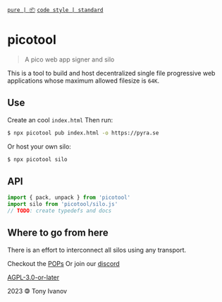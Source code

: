 [`pure | 📦`](https://github.com/telamon/create-pure)
[`code style | standard`](https://standardjs.com/)
# picotool

> A pico web app signer and silo

This is a tool to build and host
decentralized single file progressive web applications
whose maximum allowed filesize is `64K`.

## Use

Create an cool `index.html`
Then run:

```bash
$ npx picotool pub index.html -o https://pyra.se
```

Or host your own silo:

```bash
$ npx picotool silo
```

## API

```js
import { pack, unpack } from 'picotool'
import silo from 'picotool/silo.js'
// TODO: create typedefs and docs
```

## Where to go from here

There is an effort to interconnect all silos using any transport.

Checkout the [POPs](https://github.com/decentlabs-north/pops)
Or join our [discord](https://discord.gg/8RMRUPZ9RS)


[AGPL-3.0-or-later](./LICENSE)

2023 &#x1f12f; Tony Ivanov
